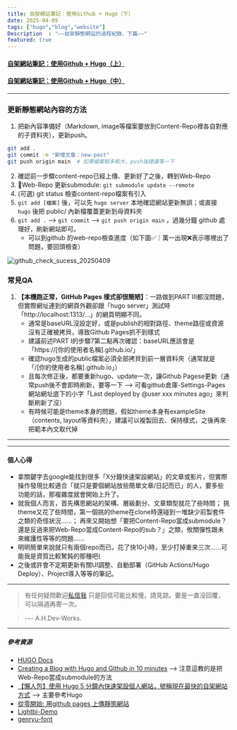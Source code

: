 ```yaml
---
title: 自架網站筆記：使用Github + Hugo（下）
date: 2025-04-09
tags: ["hugo","blog","website"]
Description  : "——自架靜態網站的過程紀錄．下篇——"
featured: true
---
```


#### [自架網站筆記：使用Github + Hugo（上）](https://ah-devworks.github.io/notes/website/create_static_web_1/)
#### [自架網站筆記：使用Github + Hugo（中）](https://ah-devworks.github.io/notes/website/create_static_web_2/)

---

### 更新靜態網站內容的方法
1. 把新內容準備好（Markdown, image等檔案要放到Content-Repo裡各自對應的子資料夾），更新push。
```bash
git add .
git commit -m "新增文章：new-post"
git push origin main  # 如果檔案較多較大，push後建議等一下
```
2. 確認前一步驟content-repo已經上傳、更新好了之後，轉到Web-Repo
3. 🌟Web-Repo 更新submodule: `git submodule update --remote`
4. (可選) git status 檢查content-repo檔案有引入
5. `git add [檔案]` 後，可以先 `hugo server` 本地確認網站更新無誤；或直接 `hugo` 後把 public/ 內新檔覆蓋更新到母資料夾
6. `git add .` --> `git commit` --> `git push origin main` ，過幾分鐘 github 處理好，刷新網站即可。
   + 可以到github 的web-repo檢查進度（如下圖✅｜萬一出現❌表示哪裡出了問題，要回頭檢查）
<img src="/img/post/github_check_sucess.jpg" title="github_check_sucess_20250409">


### 常見QA
1. **【本機跑正常，GitHub Pages 樣式卻很簡陋】**：一路做到PART III都沒問題，但實際網址連到的網頁外觀卻跟「hugo server」測試時「http://localhost:1313/...」的網頁明顯不同。
    + 通常是baseURL沒設定好，或是publish的相對路徑、theme路徑或資源沒有正確被拷貝，導致Github Pages抓不到樣式
    + 建議前述PART I的步驟7第二點再次確認：baseURL應該會是「https://[你的使用者名稱].github.io/」
    + 確認hugo生成的public檔案必須全部拷貝到前一層資料夾（通常就是「/[你的使用者名稱].github.io」）
    + 且每次修正後，都要重新hugo、update一次，讓Github Pagese更新（通常push後不會即時刷新，要等一下 --> 可看github倉庫-Settings-Pages網站網址底下的小字「Last deployed by @user xxx minutes ago」來判斷刷新了沒）
    + 有時候可能是theme本身的問題，假如theme本身有exampleSite（contents, layout等資料夾），建議可以複製回去、保持樣式，之後再來把範本內文取代掉

---
---

#### 個人心得
+ 拿關鍵字去google能找到很多「X分鐘快速架設網站」的文章或影片，但實際操作發現比較適合「就只是要個網站放些簡單文章/日記而已」的人，要多些功能的話，那複雜度就會開始上升了。
+ 就我個人而言，首先構思網站的架構、層級劃分、文章類型就花了些時間；
挑theme又花了些時間，第一個挑的theme在clone時還碰到一堆缺少前製套件之類的奇怪狀況……；
再來又開始想「要把Content-Repo當成submodule？還是反過來把Web-Repo當成Content-Repo的sub？」之類，攸關彈性跟未來維護性等等的問題……
+ 明明簡單來說就只有兩個repo而已，花了快10小時，至少打掉重來三次……可能我是資質比較駑鈍的那種吧(
+ 之後或許會不定期更新有關UI調整、自動部署（GitHub Actions/Hugo Deploy）、Project導入等等的筆記。


---

> 有任何疑問歡迎[私信我](mailto:a.h.devworks@gmail.com>)
> 只是回信可能比較慢，請見諒。要是一直沒回覆，可以隔週再寄一次。

> --- A.H.Dev-Works.

---

##### 參考資源
+ [HUGO Docs](https://gohugo.io/documentation/)
+ [Creating a Blog with Hugo and Github in 10 minutes](https://www.youtube.com/watch?v=LIFvgrRxdt4)  --> 注意這教的是把Web-Repo當成submodule的方法
+ [【懶人包】使用 Hugo 5 分鐘內快速架設個人網站，號稱現在最快的自架網站方式](https://medium.com/pm的生產力工具箱/懶人包-使用-hugo-5-分鐘內快速架設個人網站-號稱現在最快的自架網站方式-99659c7c727a)  --> 主要參考Hugo
+ [從零開始: 用github pages 上傳靜態網站](https://medium.com/進擊的-git-git-git/從零開始-用github-pages-上傳靜態網站-fa2ae83e6276)
+ [Lightbi-Demo](https://lightbi-hugo-theme.netlify.app/en/)
+ [genryu-font](https://github.com/ButTaiwan/genryu-font)